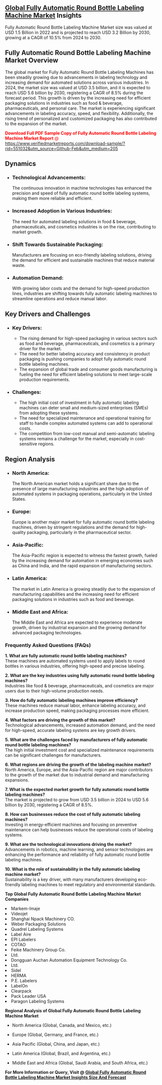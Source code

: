 <h2><a href="https://www.verifiedmarketreports.com/download-sample/?rid=551032&amp;utm_source=Github&amp;utm_medium=205" target="_blank">Global Fully Automatic Round Bottle Labeling Machine Market</a> Insights</h2><p>Fully Automatic Round Bottle Labeling Machine Market size was valued at USD 1.5 Billion in 2022 and is projected to reach USD 3.2 Billion by 2030, growing at a CAGR of 10.5% from 2024 to 2030.</p><p> <h2>Fully Automatic Round Bottle Labeling Machine Market Overview</h2> <p>The global market for Fully Automatic Round Bottle Labeling Machines has been steadily growing due to advancements in labeling technology and increasing demand for automated solutions across various industries. In 2024, the market size was valued at USD 3.5 billion, and it is expected to reach USD 5.6 billion by 2030, registering a CAGR of 8.5% during the forecast period. This growth is driven by the increasing need for efficient packaging solutions in industries such as food & beverage, pharmaceuticals, and personal care. The market is experiencing significant advancements in labeling accuracy, speed, and flexibility. Additionally, the rising trend of personalized and customized packaging has also contributed to the expansion of the market.</p> <p><p><span class=""><span style="color: #ff0000;"><strong>Download Full PDF Sample Copy of Fully Automatic Round Bottle Labeling Machine Market Report</strong> @ </span><a href="https://www.verifiedmarketreports.com/download-sample/?rid=551032&amp;utm_source=Github-Feb&amp;utm_medium=205" target="_blank">https://www.verifiedmarketreports.com/download-sample/?rid=551032&amp;utm_source=Github-Feb&amp;utm_medium=205</a></span></p></p> <h2>Dynamics</h2> <ul> <li><h3>Technological Advancements:</h3> The continuous innovation in machine technologies has enhanced the precision and speed of fully automatic round bottle labeling systems, making them more reliable and efficient.</li> <li><h3>Increased Adoption in Various Industries:</h3> The need for automated labeling solutions in food & beverage, pharmaceuticals, and cosmetics industries is on the rise, contributing to market growth.</li> <li><h3>Shift Towards Sustainable Packaging:</h3> Manufacturers are focusing on eco-friendly labeling solutions, driving the demand for efficient and sustainable machines that reduce material waste.</li> <li><h3>Automation Demand:</h3> With growing labor costs and the demand for high-speed production lines, industries are shifting towards fully automatic labeling machines to streamline operations and reduce manual labor.</li> </ul> <h2>Key Drivers and Challenges</h2> <ul> <li><h3>Key Drivers:</h3> <ul> <li>The rising demand for high-speed packaging in various sectors such as food and beverage, pharmaceuticals, and cosmetics is a primary driver for the market.</li> <li>The need for better labeling accuracy and consistency in product packaging is pushing companies to adopt fully automatic round bottle labeling machines.</li> <li>The expansion of global trade and consumer goods manufacturing is fueling the need for efficient labeling solutions to meet large-scale production requirements.</li> </ul> </li> <li><h3>Challenges:</h3> <ul> <li>The high initial cost of investment in fully automatic labeling machines can deter small and medium-sized enterprises (SMEs) from adopting these systems.</li> <li>The need for specialized maintenance and operational training for staff to handle complex automated systems can add to operational costs.</li> <li>The competition from low-cost manual and semi-automatic labeling systems remains a challenge for the market, especially in cost-sensitive regions.</li> </ul> </li> </ul> <h2>Region Analysis</h2> <ul> <li><h3>North America:</h3> The North American market holds a significant share due to the presence of large manufacturing industries and the high adoption of automated systems in packaging operations, particularly in the United States.</li> <li><h3>Europe:</h3> Europe is another major market for fully automatic round bottle labeling machines, driven by stringent regulations and the demand for high-quality packaging, particularly in the pharmaceutical sector.</li> <li><h3>Asia-Pacific:</h3> The Asia-Pacific region is expected to witness the fastest growth, fueled by the increasing demand for automation in emerging economies such as China and India, and the rapid expansion of manufacturing sectors.</li> <li><h3>Latin America:</h3> The market in Latin America is growing steadily due to the expansion of manufacturing capabilities and the increasing need for efficient packaging solutions in industries such as food and beverage.</li> <li><h3>Middle East and Africa:</h3> The Middle East and Africa are expected to experience moderate growth, driven by industrial expansion and the growing demand for advanced packaging technologies.</li> </ul> <h3>Frequently Asked Questions (FAQs)</h3> <p><strong>1. What are fully automatic round bottle labeling machines?</strong><br>These machines are automated systems used to apply labels to round bottles in various industries, offering high-speed and precise labeling.</p> <p><strong>2. What are the key industries using fully automatic round bottle labeling machines?</strong><br>Industries like food & beverage, pharmaceuticals, and cosmetics are major users due to their high-volume production needs.</p> <p><strong>3. How do fully automatic labeling machines improve efficiency?</strong><br>These machines reduce manual labor, enhance labeling accuracy, and increase production speed, making packaging processes more efficient.</p> <p><strong>4. What factors are driving the growth of this market?</strong><br>Technological advancements, increased automation demand, and the need for high-speed, accurate labeling systems are key growth drivers.</p> <p><strong>5. What are the challenges faced by manufacturers of fully automatic round bottle labeling machines?</strong><br>The high initial investment cost and specialized maintenance requirements can be significant challenges for manufacturers.</p> <p><strong>6. What regions are driving the growth of the labeling machine market?</strong><br>North America, Europe, and the Asia-Pacific region are major contributors to the growth of the market due to industrial demand and manufacturing expansions.</p> <p><strong>7. What is the expected market growth for fully automatic round bottle labeling machines?</strong><br>The market is projected to grow from USD 3.5 billion in 2024 to USD 5.6 billion by 2030, registering a CAGR of 8.5%.</p> <p><strong>8. How can businesses reduce the cost of fully automatic labeling machines?</strong><br>Investing in energy-efficient machines and focusing on preventive maintenance can help businesses reduce the operational costs of labeling systems.</p> <p><strong>9. What are the technological innovations driving the market?</strong><br>Advancements in robotics, machine learning, and sensor technologies are enhancing the performance and reliability of fully automatic round bottle labeling machines.</p> <p><strong>10. What is the role of sustainability in the fully automatic labeling machine market?</strong><br>Sustainability is a key driver, with many manufacturers developing eco-friendly labeling machines to meet regulatory and environmental standards.</p> </p><p><strong>Top Global Fully Automatic Round Bottle Labeling Machine Market Companies</strong></p><div data-test-id=""><p><li>Markem-Imaje</li><li> Videojet</li><li> Shanghai Npack Machinery CO.</li><li> Weber Packaging Solutions</li><li> Quadrel Labeling Systems</li><li> Label Aire</li><li> EPI Labelers</li><li> COTAO</li><li> Feike Machinery Group Co.</li><li> Ltd.</li><li> Dongguan Auchan Automation Equipment Technology Co.</li><li> Ltd.</li><li> Sidel</li><li> HERMA</li><li> P.E. Labelers</li><li> LabelOn</li><li> Clearpack</li><li> Pack Leader USA</li><li> Paragon Labeling Systems</li></p><div><strong>Regional Analysis of&nbsp;Global Fully Automatic Round Bottle Labeling Machine Market</strong></div><ul><li dir="ltr"><p dir="ltr">North America&nbsp;(Global, Canada, and Mexico, etc.)</p></li><li dir="ltr"><p dir="ltr">Europe (Global, Germany, and France, etc.)</p></li><li dir="ltr"><p dir="ltr">Asia Pacific&nbsp;(Global, China, and Japan, etc.)</p></li><li dir="ltr"><p dir="ltr">Latin America&nbsp;(Global, Brazil, and Argentina, etc.)</p></li><li dir="ltr">Middle East and Africa&nbsp;(Global, Saudi Arabia, and South Africa, etc.)</li></ul><p><strong>For More Information or Query, Visit @&nbsp;</strong><strong><a href="https://www.verifiedmarketreports.com/product/fully-automatic-round-bottle-labeling-machine-market/?utm_source=Github&amp;utm_medium=205" target="_blank">Global Fully Automatic Round Bottle Labeling Machine Market Insights Size And Forecast</a></strong></p></div>
